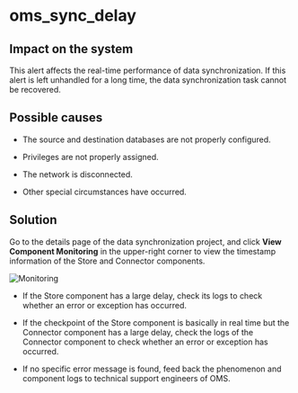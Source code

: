 oms_sync_delay 
===================================



Impact on the system 
-----------------------------------------

This alert affects the real-time performance of data synchronization. If this alert is left unhandled for a long time, the data synchronization task cannot be recovered.

Possible causes 
------------------------------------

* The source and destination databases are not properly configured.

  

* Privileges are not properly assigned.

  

* The network is disconnected.

  

* Other special circumstances have occurred.

  




Solution 
-----------------------------

Go to the details page of the data synchronization project, and click **View Component Monitoring** in the upper-right corner to view the timestamp information of the Store and Connector components. 

![Monitoring](https://help-static-aliyun-doc.aliyuncs.com/assets/img/en-US/2338355261/p282039.png)

* If the Store component has a large delay, check its logs to check whether an error or exception has occurred.

  

* If the checkpoint of the Store component is basically in real time but the Connector component has a large delay, check the logs of the Connector component to check whether an error or exception has occurred.

  

* If no specific error message is found, feed back the phenomenon and component logs to technical support engineers of OMS.

  





